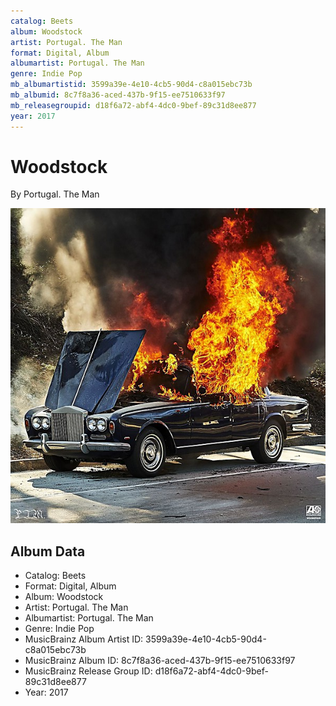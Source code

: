 ```yaml
---
catalog: Beets
album: Woodstock
artist: Portugal. The Man
format: Digital, Album
albumartist: Portugal. The Man
genre: Indie Pop
mb_albumartistid: 3599a39e-4e10-4cb5-90d4-c8a015ebc73b
mb_albumid: 8c7f8a36-aced-437b-9f15-ee7510633f97
mb_releasegroupid: d18f6a72-abf4-4dc0-9bef-89c31d8ee877
year: 2017
---
```


# Woodstock

By Portugal. The Man

![](../../assets/beetscovers/Portugal_The_Man-Woodstock.jpg)

## Album Data

- Catalog: Beets
- Format: Digital, Album
- Album: Woodstock
- Artist: Portugal. The Man
- Albumartist: Portugal. The Man
- Genre: Indie Pop
- MusicBrainz Album Artist ID: 3599a39e-4e10-4cb5-90d4-c8a015ebc73b
- MusicBrainz Album ID: 8c7f8a36-aced-437b-9f15-ee7510633f97
- MusicBrainz Release Group ID: d18f6a72-abf4-4dc0-9bef-89c31d8ee877
- Year: 2017

